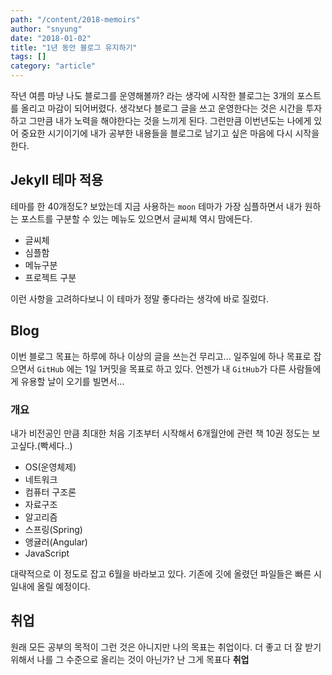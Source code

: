 ```yaml
---
path: "/content/2018-memoirs"
author: "snyung"
date: "2018-01-02"
title: "1년 동안 블로그 유지하기"
tags: []
category: "article"
---
```


작년 여름 마냥 나도 블로그를 운영해볼까? 라는 생각에 시작한 블로그는 3개의 포스트를 올리고 마감이 되어버렸다. 생각보다 블로그 글을 쓰고 운영한다는 것은 시간을 투자하고 그만큼 내가 노력을 해야한다는 것을 느끼게 된다. 그런만큼 이번년도는 나에게 있어 중요한 시기이기에 내가 공부한 내용들을 블로그로 남기고 싶은 마음에 다시 시작을 한다.
<br/>

## Jekyll 테마 적용

테마를 한 40개정도? 보았는데 지금 사용하는 `moon` 테마가 가장 심플하면서 내가 원하는 포스트를 구분할 수 있는 메뉴도 있으면서 글씨체 역시 맘에든다.

- 글씨체
- 심플함
- 메뉴구분
- 프로젝트 구분

이런 사항을 고려하다보니 이 테마가 정말 좋다라는 생각에 바로 질렀다.
<br/>

## Blog

이번 블로그 목표는 하루에 하나 이상의 글을 쓰는건 무리고... 일주일에 하나 목표로 잡으면서 `GitHub` 에는 1일 1커밋을 목표로 하고 있다. 언젠가 내 `GitHub`가 다른 사람들에게 유용할 날이 오기를 빌면서...
<br/>

### 개요

내가 비전공인 만큼 최대한 처음 기초부터 시작해서 6개월안에 관련 책 10권 정도는 보고싶다.(빡세다..)

- OS(운영체제)
- 네트워크
- 컴퓨터 구조론
- 자료구조
- 알고리즘
- 스프링(Spring)
- 앵귤러(Angular)
- JavaScript

대략적으로 이 정도로 잡고 6월을 바라보고 있다. 기존에 깃에 올렸던 파일들은 빠른 시일내에 올릴 예정이다.
<br/>

## 취업

원래 모든 공부의 목적이 그런 것은 아니지만 나의 목표는 취업이다. 더 좋고 더 잘 받기 위해서 나를 그 수준으로 올리는 것이 아닌가? 난 그게 목표다 **취업**
